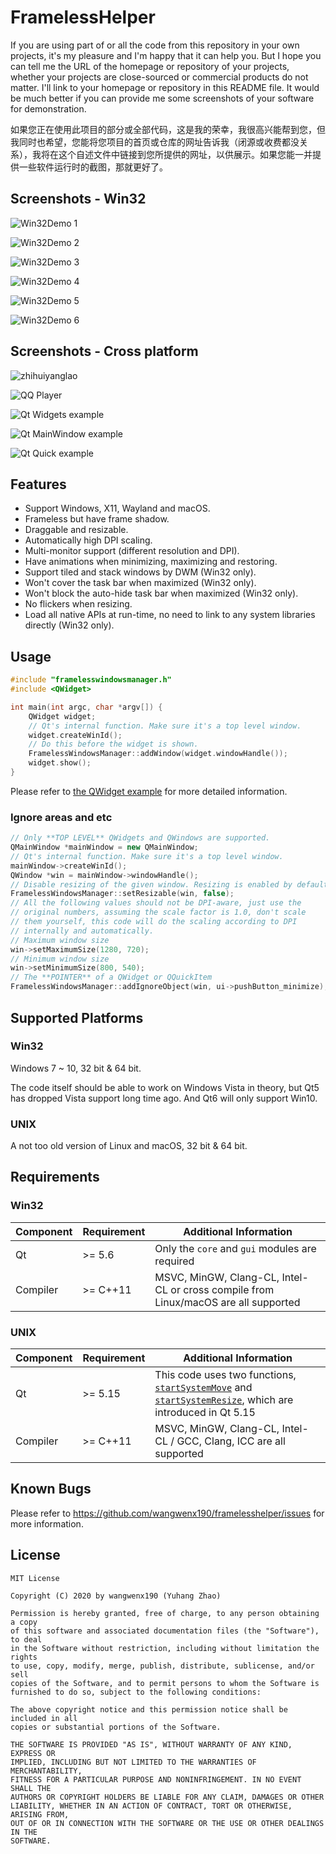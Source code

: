 # FramelessHelper

If you are using part of or all the code from this repository in your own projects, it's my pleasure and I'm happy that it can help you. But I hope you can tell me the URL of the homepage or repository of your projects, whether your projects are close-sourced or commercial products do not matter. I'll link to your homepage or repository in this README file. It would be much better if you can provide me some screenshots of your software for demonstration.

如果您正在使用此项目的部分或全部代码，这是我的荣幸，我很高兴能帮到您，但我同时也希望，您能将您项目的首页或仓库的网址告诉我（闭源或收费都没关系），我将在这个自述文件中链接到您所提供的网址，以供展示。如果您能一并提供一些软件运行时的截图，那就更好了。

## Screenshots - Win32

![Win32Demo 1](/screenshots/win32demo1.png)

![Win32Demo 2](/screenshots/win32demo2.png)

![Win32Demo 3](/screenshots/win32demo3.png)

![Win32Demo 4](/screenshots/win32demo4.png)

![Win32Demo 5](/screenshots/win32demo5.png)

![Win32Demo 6](/screenshots/win32demo6.png)

## Screenshots - Cross platform

![zhihuiyanglao](/screenshots/zhihuiyanglao.png)

![QQ Player](/screenshots/qqplayer.png)

![Qt Widgets example](/screenshots/widgets.png)

![Qt MainWindow example](/screenshots/mainwindow.png)

![Qt Quick example](/screenshots/quick.png)

## Features

- Support Windows, X11, Wayland and macOS.
- Frameless but have frame shadow.
- Draggable and resizable.
- Automatically high DPI scaling.
- Multi-monitor support (different resolution and DPI).
- Have animations when minimizing, maximizing and restoring.
- Support tiled and stack windows by DWM (Win32 only).
- Won't cover the task bar when maximized (Win32 only).
- Won't block the auto-hide task bar when maximized (Win32 only).
- No flickers when resizing.
- Load all native APIs at run-time, no need to link to any system libraries directly (Win32 only).

## Usage

```cpp
#include "framelesswindowsmanager.h"
#include <QWidget>

int main(int argc, char *argv[]) {
    QWidget widget;
    // Qt's internal function. Make sure it's a top level window.
    widget.createWinId();
    // Do this before the widget is shown.
    FramelessWindowsManager::addWindow(widget.windowHandle());
    widget.show();
}
```

Please refer to [the QWidget example](/examples/QWidget/main.cpp) for more detailed information.

### Ignore areas and etc

```cpp
// Only **TOP LEVEL** QWidgets and QWindows are supported.
QMainWindow *mainWindow = new QMainWindow;
// Qt's internal function. Make sure it's a top level window.
mainWindow->createWinId();
QWindow *win = mainWindow->windowHandle();
// Disable resizing of the given window. Resizing is enabled by default.
FramelessWindowsManager::setResizable(win, false);
// All the following values should not be DPI-aware, just use the
// original numbers, assuming the scale factor is 1.0, don't scale
// them yourself, this code will do the scaling according to DPI
// internally and automatically.
// Maximum window size
win->setMaximumSize(1280, 720);
// Minimum window size
win->setMinimumSize(800, 540);
// The **POINTER** of a QWidget or QQuickItem
FramelessWindowsManager::addIgnoreObject(win, ui->pushButton_minimize);
```

## Supported Platforms

### Win32

Windows 7 ~ 10, 32 bit & 64 bit.

The code itself should be able to work on Windows Vista in theory, but Qt5 has dropped Vista support long time ago. And Qt6 will only support Win10.

### UNIX

A not too old version of Linux and macOS, 32 bit & 64 bit.

## Requirements

### Win32

| Component | Requirement | Additional Information |
| --- | --- | --- |
| Qt | >= 5.6 | Only the `core` and `gui` modules are required |
| Compiler | >= C++11 | MSVC, MinGW, Clang-CL, Intel-CL or cross compile from Linux/macOS are all supported |

### UNIX

| Component | Requirement | Additional Information |
| --- | --- | --- |
| Qt | >= 5.15 | This code uses two functions, [`startSystemMove`](https://doc.qt.io/qt-5/qwindow.html#startSystemMove) and [`startSystemResize`](https://doc.qt.io/qt-5/qwindow.html#startSystemResize), which are introduced in Qt 5.15 |
| Compiler | >= C++11 | MSVC, MinGW, Clang-CL, Intel-CL / GCC, Clang, ICC are all supported |

## Known Bugs

Please refer to <https://github.com/wangwenx190/framelesshelper/issues> for more information.

## License

```text
MIT License

Copyright (C) 2020 by wangwenx190 (Yuhang Zhao)

Permission is hereby granted, free of charge, to any person obtaining a copy
of this software and associated documentation files (the "Software"), to deal
in the Software without restriction, including without limitation the rights
to use, copy, modify, merge, publish, distribute, sublicense, and/or sell
copies of the Software, and to permit persons to whom the Software is
furnished to do so, subject to the following conditions:

The above copyright notice and this permission notice shall be included in all
copies or substantial portions of the Software.

THE SOFTWARE IS PROVIDED "AS IS", WITHOUT WARRANTY OF ANY KIND, EXPRESS OR
IMPLIED, INCLUDING BUT NOT LIMITED TO THE WARRANTIES OF MERCHANTABILITY,
FITNESS FOR A PARTICULAR PURPOSE AND NONINFRINGEMENT. IN NO EVENT SHALL THE
AUTHORS OR COPYRIGHT HOLDERS BE LIABLE FOR ANY CLAIM, DAMAGES OR OTHER
LIABILITY, WHETHER IN AN ACTION OF CONTRACT, TORT OR OTHERWISE, ARISING FROM,
OUT OF OR IN CONNECTION WITH THE SOFTWARE OR THE USE OR OTHER DEALINGS IN THE
SOFTWARE.
```
